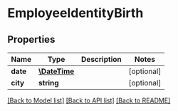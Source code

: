 # EmployeeIdentityBirth

## Properties
Name | Type | Description | Notes
------------ | ------------- | ------------- | -------------
**date** | [**\DateTime**](\DateTime.md) |  | [optional] 
**city** | **string** |  | [optional] 

[[Back to Model list]](../../README.md#documentation-for-models) [[Back to API list]](../../README.md#documentation-for-api-endpoints) [[Back to README]](../../README.md)

